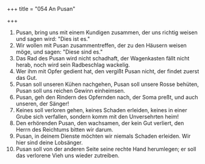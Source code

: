+++
title = "054 An Pusan"

+++


1.	Pusan, bring uns mit einem Kundigen zusammen, der uns richtig weisen und sagen wird: "Dies ist es."
2.	Wir wollen mit Pusan zusammentreffen, der zu den Häusern weisen möge, und sagen: "Diese sind es."
3.	Das Rad des Pusan wird nicht schadhaft, der Wagenkasten fällt nicht herab, noch wird sein Radbeschlag wackelig.
4.	Wer ihm mit Opfer gedient hat, den vergißt Pusan nicht, der findet zuerst das Gut.
5.	Pusan soll unseren Kühen nachgehen, Pusan soll unsere Rosse behüten, Pusan soll uns reichen Gewinn einheimsen.
6.	Pusan, geh den Rindern des Opfernden nach, der Soma preßt, und auch unseren, der Sänger!
7.	Keines soll verloren gehen, keines Schaden erleiden, keines in einer Grube sich verfallen, sondern komm mit den Unversehrten heim!
8.	Den erhörenden Pusan, den wachsamen, der kein Gut verliert, den Herrn des Reichtums bitten wir darum.
9.	Pusan, in deinem Dienste möchten wir niemals Schaden erleiden. Wir hier sind deine Lobsänger.
10.	Pusan soll von der anderen Seite seine rechte Hand herumlegen; er soll das verlorene Vieh uns wieder zutreiben.

